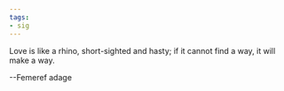 ```yaml
---
tags:
- sig
---
```




Love is like a rhino, short-sighted and hasty; if it cannot find a way, it will make a way. 

--Femeref adage